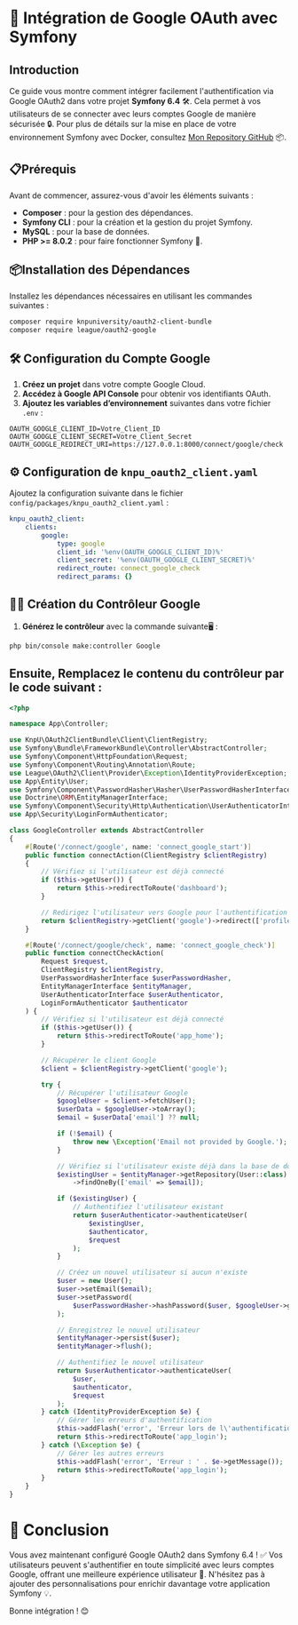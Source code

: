 # 🚀 Intégration de Google OAuth avec Symfony

## Introduction
Ce guide vous montre comment intégrer facilement l'authentification via Google OAuth2 dans votre projet **Symfony 6.4** 🛠️.
Cela permet à vos utilisateurs de se connecter avec leurs comptes Google de manière sécurisée 🔒.
Pour plus de détails sur la mise en place de votre environnement Symfony avec Docker, consultez [Mon Repository GitHub](https://github.com/abdelhakmireda/Environnement-D-veloppement-Docker-Symfony) 📦.

## 📋Prérequis
Avant de commencer, assurez-vous d'avoir les éléments suivants :

- **Composer** : pour la gestion des dépendances.
- **Symfony CLI** : pour la création et la gestion du projet Symfony.
- **MySQL** : pour la base de données.
- **PHP >= 8.0.2** : pour faire fonctionner Symfony 🐘.

## 📦Installation des Dépendances

Installez les dépendances nécessaires en utilisant les commandes suivantes :

```bash
composer require knpuniversity/oauth2-client-bundle
composer require league/oauth2-google
```
## 🛠️  Configuration du Compte Google

1. **Créez un projet** dans votre compte Google Cloud.
2. **Accédez à Google API Console** pour obtenir vos identifiants OAuth.
3. **Ajoutez les variables d’environnement** suivantes dans votre fichier `.env` :

```dotenv
OAUTH_GOOGLE_CLIENT_ID=Votre_Client_ID
OAUTH_GOOGLE_CLIENT_SECRET=Votre_Client_Secret
OAUTH_GOOGLE_REDIRECT_URI=https://127.0.0.1:8000/connect/google/check
```
## ⚙️ Configuration de `knpu_oauth2_client.yaml`

Ajoutez la configuration suivante dans le fichier `config/packages/knpu_oauth2_client.yaml` :

```yaml
knpu_oauth2_client:
    clients:
        google:
            type: google
            client_id: '%env(OAUTH_GOOGLE_CLIENT_ID)%'
            client_secret: '%env(OAUTH_GOOGLE_CLIENT_SECRET)%'
            redirect_route: connect_google_check
            redirect_params: {}
```
## 🧑‍💻 Création du Contrôleur Google

1. **Générez le contrôleur** avec la commande suivante🖥️ :

```bash
php bin/console make:controller Google
```
## Ensuite, Remplacez le contenu du contrôleur par le code suivant :

```php
<?php

namespace App\Controller;

use KnpU\OAuth2ClientBundle\Client\ClientRegistry;
use Symfony\Bundle\FrameworkBundle\Controller\AbstractController;
use Symfony\Component\HttpFoundation\Request;
use Symfony\Component\Routing\Annotation\Route;
use League\OAuth2\Client\Provider\Exception\IdentityProviderException;
use App\Entity\User;
use Symfony\Component\PasswordHasher\Hasher\UserPasswordHasherInterface;
use Doctrine\ORM\EntityManagerInterface;
use Symfony\Component\Security\Http\Authentication\UserAuthenticatorInterface;
use App\Security\LoginFormAuthenticator;

class GoogleController extends AbstractController
{
    #[Route('/connect/google', name: 'connect_google_start')]
    public function connectAction(ClientRegistry $clientRegistry)
    {
        // Vérifiez si l'utilisateur est déjà connecté
        if ($this->getUser()) {
            return $this->redirectToRoute('dashboard');
        }

        // Redirigez l'utilisateur vers Google pour l'authentification
        return $clientRegistry->getClient('google')->redirect(['profile', 'email'], []);
    }

    #[Route('/connect/google/check', name: 'connect_google_check')]
    public function connectCheckAction(
        Request $request,
        ClientRegistry $clientRegistry,
        UserPasswordHasherInterface $userPasswordHasher,
        EntityManagerInterface $entityManager,
        UserAuthenticatorInterface $userAuthenticator,
        LoginFormAuthenticator $authenticator
    ) {
        // Vérifiez si l'utilisateur est déjà connecté
        if ($this->getUser()) {
            return $this->redirectToRoute('app_home');
        }

        // Récupérer le client Google
        $client = $clientRegistry->getClient('google');

        try {
            // Récupérer l'utilisateur Google
            $googleUser = $client->fetchUser();
            $userData = $googleUser->toArray();
            $email = $userData['email'] ?? null;

            if (!$email) {
                throw new \Exception('Email not provided by Google.');
            }

            // Vérifiez si l'utilisateur existe déjà dans la base de données
            $existingUser = $entityManager->getRepository(User::class)
                ->findOneBy(['email' => $email]);

            if ($existingUser) {
                // Authentifiez l'utilisateur existant
                return $userAuthenticator->authenticateUser(
                    $existingUser,
                    $authenticator,
                    $request
                );
            }

            // Créez un nouvel utilisateur si aucun n'existe
            $user = new User();
            $user->setEmail($email);
            $user->setPassword(
                $userPasswordHasher->hashPassword($user, $googleUser->getId())
            );

            // Enregistrez le nouvel utilisateur
            $entityManager->persist($user);
            $entityManager->flush();

            // Authentifiez le nouvel utilisateur
            return $userAuthenticator->authenticateUser(
                $user,
                $authenticator,
                $request
            );
        } catch (IdentityProviderException $e) {
            // Gérer les erreurs d'authentification
            $this->addFlash('error', 'Erreur lors de l\'authentification : ' . $e->getMessage());
            return $this->redirectToRoute('app_login');
        } catch (\Exception $e) {
            // Gérer les autres erreurs
            $this->addFlash('error', 'Erreur : ' . $e->getMessage());
            return $this->redirectToRoute('app_login');
        }
    }
}
```
# 🎉  Conclusion
Vous avez maintenant configuré Google OAuth2 dans Symfony 6.4 ! ✅ Vos utilisateurs peuvent s'authentifier en toute simplicité avec leurs comptes Google, offrant une meilleure expérience utilisateur 🎉. N'hésitez pas à ajouter des personnalisations pour enrichir davantage votre application Symfony 💡.

Bonne intégration ! 😊
